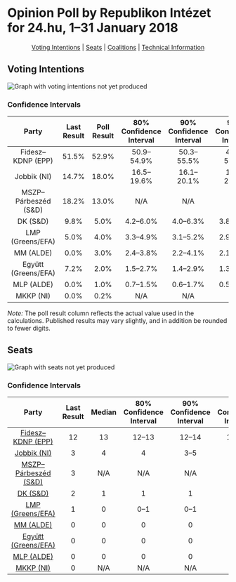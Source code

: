 # Opinion Poll by Republikon Intézet for 24.hu, 1–31 January 2018

<p align="center"><a href="#voting-intentions">Voting Intentions</a> | <a href="#seats">Seats</a> | <a href="#coalitions">Coalitions</a> | <a href="#technical-information">Technical Information</a></p>

## Voting Intentions

![Graph with voting intentions not yet produced](2018-01-31-RepublikonIntézet.png "Voting Intentions")

### Confidence Intervals

| Party | Last Result | Poll Result | 80% Confidence Interval | 90% Confidence Interval | 95% Confidence Interval | 99% Confidence Interval |
|:-----:|:-----------:|:-----------:|:-----------------------:|:-----------------------:|:-----------------------:|:-----------------------:|
| Fidesz–KDNP (EPP) | 51.5% | 52.9% | 50.9–54.9% |50.3–55.5% |49.8–56.0% |48.8–56.9% |
| Jobbik (NI) | 14.7% | 18.0% | 16.5–19.6% |16.1–20.1% |15.7–20.5% |15.0–21.3% |
| MSZP–Párbeszéd (S&D) | 18.2% | 13.0% | N/A |N/A |N/A |N/A |
| DK (S&D) | 9.8% | 5.0% | 4.2–6.0% |4.0–6.3% |3.8–6.5% |3.5–7.1% |
| LMP (Greens/EFA) | 5.0% | 4.0% | 3.3–4.9% |3.1–5.2% |2.9–5.4% |2.7–5.9% |
| MM (ALDE) | 0.0% | 3.0% | 2.4–3.8% |2.2–4.1% |2.1–4.3% |1.9–4.7% |
| Együtt (Greens/EFA) | 7.2% | 2.0% | 1.5–2.7% |1.4–2.9% |1.3–3.1% |1.1–3.4% |
| MLP (ALDE) | 0.0% | 1.0% | 0.7–1.5% |0.6–1.7% |0.5–1.8% |0.4–2.1% |
| MKKP (NI) | 0.0% | 0.2% | N/A |N/A |N/A |N/A |

*Note:* The poll result column reflects the actual value used in the calculations. Published results may vary slightly, and in addition be rounded to fewer digits.

## Seats

![Graph with seats not yet produced](2018-01-31-RepublikonIntézet-seats.png "Seats")

### Confidence Intervals

| Party | Last Result | Median | 80% Confidence Interval | 90% Confidence Interval | 95% Confidence Interval | 99% Confidence Interval |
|:-----:|:-----------:|:------:|:-----------------------:|:-----------------------:|:-----------------------:|:-----------------------:|
| <a href="#fidesz–kdnp-(epp)">Fidesz–KDNP (EPP)</a> | 12 | 13 | 12–13 |12–14 |12–14 |12–14 |
| <a href="#jobbik-(ni)">Jobbik (NI)</a> | 3 | 4 | 4 |3–5 |3–5 |3–5 |
| <a href="#mszp–párbeszéd-(s&d)">MSZP–Párbeszéd (S&D)</a> | 3 | N/A | N/A |N/A |N/A |N/A |
| <a href="#dk-(s&d)">DK (S&D)</a> | 2 | 1 | 1 |1 |0–1 |0–1 |
| <a href="#lmp-(greens/efa)">LMP (Greens/EFA)</a> | 1 | 0 | 0–1 |0–1 |0–1 |0–1 |
| <a href="#mm-(alde)">MM (ALDE)</a> | 0 | 0 | 0 |0 |0–1 |0–1 |
| <a href="#együtt-(greens/efa)">Együtt (Greens/EFA)</a> | 0 | 0 | 0 |0 |0 |0 |
| <a href="#mlp-(alde)">MLP (ALDE)</a> | 0 | 0 | 0 |0 |0 |0 |
| <a href="#mkkp-(ni)">MKKP (NI)</a> | 0 | N/A | N/A |N/A |N/A |N/A |

